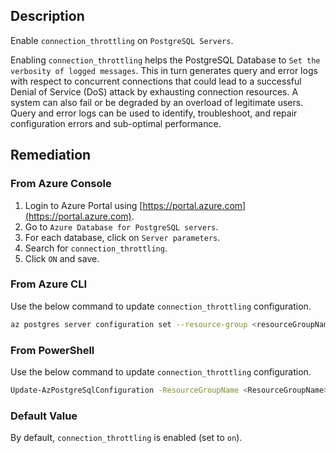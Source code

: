 ## Description

Enable `connection_throttling` on `PostgreSQL Servers`.

Enabling `connection_throttling` helps the PostgreSQL Database to `Set the verbosity of logged messages`. This in turn generates query and error logs with respect to concurrent connections that could lead to a successful Denial of Service (DoS) attack by exhausting connection resources. A system can also fail or be degraded by an overload of legitimate users. Query and error logs can be used to identify, troubleshoot, and repair configuration errors and sub-optimal performance.

## Remediation

### From Azure Console

1. Login to Azure Portal using [https://portal.azure.com](https://portal.azure.com).
2. Go to `Azure Database for PostgreSQL servers`.
3. For each database, click on `Server parameters`.
4. Search for `connection_throttling`.
5. Click `ON` and save.

### From Azure CLI

Use the below command to update `connection_throttling` configuration.

```bash
az postgres server configuration set --resource-group <resourceGroupName> --server-name <serverName> --name connection_throttling --value on
```

### From PowerShell

Use the below command to update `connection_throttling` configuration.

```bash
Update-AzPostgreSqlConfiguration -ResourceGroupName <ResourceGroupName> - ServerName <ServerName> -Name connection_throttling -Value on
```

### Default Value

By default, `connection_throttling` is enabled (set to `on`).
